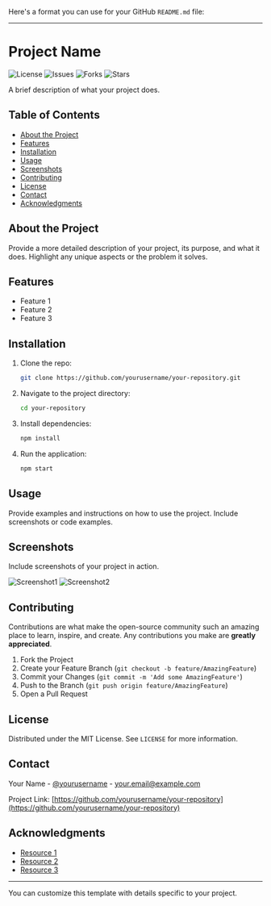 Here's a format you can use for your GitHub `README.md` file:

---

# Project Name

![License](https://img.shields.io/github/license/yourusername/your-repository) ![Issues](https://img.shields.io/github/issues/yourusername/your-repository) ![Forks](https://img.shields.io/github/forks/yourusername/your-repository) ![Stars](https://img.shields.io/github/stars/yourusername/your-repository)

A brief description of what your project does.

## Table of Contents

- [About the Project](#about-the-project)
- [Features](#features)
- [Installation](#installation)
- [Usage](#usage)
- [Screenshots](#screenshots)
- [Contributing](#contributing)
- [License](#license)
- [Contact](#contact)
- [Acknowledgments](#acknowledgments)

## About the Project

Provide a more detailed description of your project, its purpose, and what it does. Highlight any unique aspects or the problem it solves.

## Features

- Feature 1
- Feature 2
- Feature 3

## Installation

1. Clone the repo:
   ```sh
   git clone https://github.com/yourusername/your-repository.git
   ```
2. Navigate to the project directory:
   ```sh
   cd your-repository
   ```
3. Install dependencies:
   ```sh
   npm install
   ```
4. Run the application:
   ```sh
   npm start
   ```

## Usage

Provide examples and instructions on how to use the project. Include screenshots or code examples.

## Screenshots

Include screenshots of your project in action.

![Screenshot1](link-to-screenshot1)
![Screenshot2](link-to-screenshot2)

## Contributing

Contributions are what make the open-source community such an amazing place to learn, inspire, and create. Any contributions you make are **greatly appreciated**.

1. Fork the Project
2. Create your Feature Branch (`git checkout -b feature/AmazingFeature`)
3. Commit your Changes (`git commit -m 'Add some AmazingFeature'`)
4. Push to the Branch (`git push origin feature/AmazingFeature`)
5. Open a Pull Request

## License

Distributed under the MIT License. See `LICENSE` for more information.

## Contact

Your Name - [@yourusername](https://twitter.com/yourusername) - your.email@example.com

Project Link: [https://github.com/yourusername/your-repository](https://github.com/yourusername/your-repository)

## Acknowledgments

- [Resource 1](https://example.com)
- [Resource 2](https://example.com)
- [Resource 3](https://example.com)

---

You can customize this template with details specific to your project.

